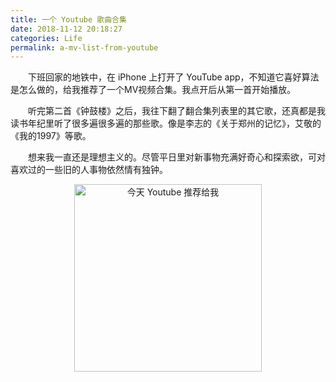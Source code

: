 ```yaml
---
title: 一个 Youtube 歌曲合集
date: 2018-11-12 20:18:27
categories: Life
permalink: a-mv-list-from-youtube
---
```


　　下班回家的地铁中，在 iPhone 上打开了 YouTube app，不知道它喜好算法是怎么做的，给我推荐了一个MV视频合集。我点开后从第一首开始播放。
<!-- more -->
　　听完第二首《钟鼓楼》之后，我往下翻了翻合集列表里的其它歌，还真都是我读书年纪里听了很多遍很多遍的那些歌。像是李志的《关于郑州的记忆》，艾敬的《我的1997》等歌。

　　想来我一直还是理想主义的。尽管平日里对新事物充满好奇心和探索欲，可对喜欢过的一些旧的人事物依然情有独钟。

<center><img src="https://i.loli.net/2019/07/30/5d401e731123973909.png" alt="今天 Youtube 推荐给我" width="300" /></center>